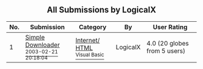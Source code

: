﻿<div align="center">

## All Submissions by LogicalX

</div>

No.  | Submission | Category | By   | User Rating
---- | ---------- | -------- | ---- | -----------
1 | [Simple Downloader<br /><sup>2003-02-21 20:18:04</sup>](https://github.com/Planet-Source-Code/logicalx-simple-downloader__1-43421) | [Internet/ HTML<br /><sup>Visual Basic</sup>](../ByCategory/internet-html__1-34.md) | LogicalX | 4.0 (20 globes from 5 users)
